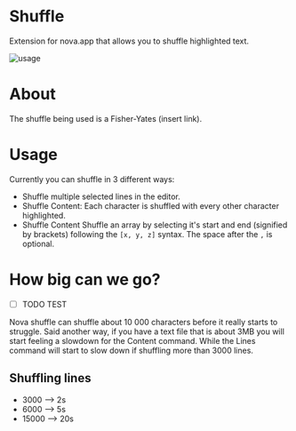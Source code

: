 # Shuffle

Extension for nova.app that allows you to shuffle highlighted text.

![usage](https://raw.githubusercontent.com/chrisdl/nova-sort/master/usage.png)

# About

The shuffle being used is a Fisher-Yates (insert link).

# Usage

Currently you can shuffle in 3 different ways:

  - Shuffle multiple selected lines in the editor.
  - Shuffle Content: Each character is shuffled with every other character highlighted.
  - Shuffle Content Shuffle an array by selecting it's start and end (signified by brackets) following the `[x, y, z]` syntax. The space after the `,` is optional.
  
# How big can we go?

 - [ ] TODO TEST

Nova shuffle can shuffle about 10 000 characters before it really starts to struggle. Said another way, if you have a text file that is about 3MB you will start feeling a slowdown for the Content command. While the Lines command will start to slow down if shuffling more than 3000 lines.

## Shuffling lines
  - 3000 --> 2s
  - 6000 --> 5s
  - 15000 --> 20s
